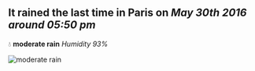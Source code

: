 ## It rained the last time in Paris on *May 30th 2016 around 05:50 pm*
💧  **moderate rain** *Humidity 93%*

![moderate rain](http://openweathermap.org/img/w/10d.png)
